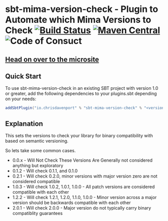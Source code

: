 # sbt-mima-version-check - Plugin to Automate which Mima Versions to Check [![Build Status](https://travis-ci.com/ChristopherDavenport/sbt-mima-version-check.svg?branch=master)](https://travis-ci.com/ChristopherDavenport/sbt-mima-version-check) [![Maven Central](https://maven-badges.herokuapp.com/maven-central/io.chrisdavenport/sbt-mima-version-check_2.12_1.0/badge.svg)](https://maven-badges.herokuapp.com/maven-central/io.chrisdavenport/sbt-mima-version-check_2.12_1.0) ![Code of Consuct](https://img.shields.io/badge/Code%20of%20Conduct-Scala-blue.svg)

## [Head on over to the microsite](https://ChristopherDavenport.github.io/sbt-mima-version-check)

## Quick Start

To use sbt-mima-version-check in an existing SBT project with version 1.0 or greater, add the following dependencies to your plugins.sbt depending on your needs:

```scala
addSbtPlugin("io.chrisdavenport" % "sbt-mima-version-check" % "<version>")
```

## Explanation

This sets the versions to check your library for binary compatibility with based on semantic versioning.

So lets take some common cases.

* 0.0.x - Will Not Check These Versions Are Generally not considered anything but exploratory
* 0.1.2 - Will check 0.1.1, and 0.1.0
* 0.2.1 - Will check 0.2.0, minor versions with major version zero are not considered compatible
* 1.0.3 - Will check 1.0.2, 1.0.1, 1.0.0 - All patch versions are considered compatible with each other
* 1.2.2 - Will check 1.2.1, 1.2.0, 1.1.0, 1.0.0 - Minor version across a major version should be backwards compatible with each other
* 2.0.1 - Will check 2.0.0 - Major version do not typically carry binary compatiblity guarantees
